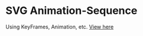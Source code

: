  # SVG Animation-Sequence 
Using KeyFrames, Animation, etc.
<a href="http://tiny.cc/mbgq3y">View here</a> 
